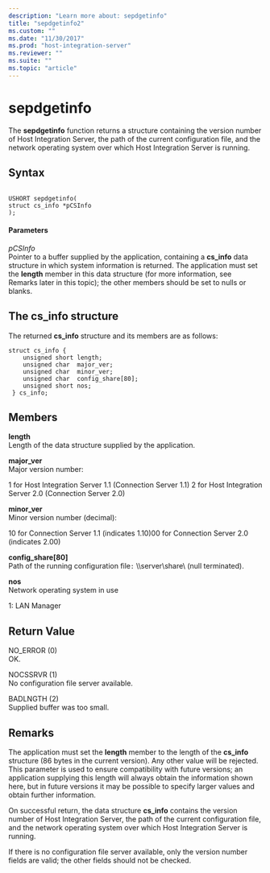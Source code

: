 ```yaml
---
description: "Learn more about: sepdgetinfo"
title: "sepdgetinfo2"
ms.custom: ""
ms.date: "11/30/2017"
ms.prod: "host-integration-server"
ms.reviewer: ""
ms.suite: ""
ms.topic: "article"
---
```

# sepdgetinfo
The **sepdgetinfo** function returns a structure containing the version number of Host Integration Server, the path of the current configuration file, and the network operating system over which Host Integration Server is running.  
  
## Syntax  
  
```  
  
USHORT sepdgetinfo(   
struct cs_info *pCSInfo   
);  
```  
  
#### Parameters  
 *pCSInfo*  
 Pointer to a buffer supplied by the application, containing a **cs_info** data structure in which system information is returned. The application must set the **length** member in this data structure (for more information, see Remarks later in this topic); the other members should be set to nulls or blanks.  
  
## The cs_info structure  
 The returned **cs_info** structure and its members are as follows:  
  
```  
struct cs_info {  
    unsigned short length;  
    unsigned char  major_ver;  
    unsigned char  minor_ver;  
    unsigned char  config_share[80];  
    unsigned short nos;  
 } cs_info;  
```  
  
## Members  
 **length**  
 Length of the data structure supplied by the application.  
  
 **major_ver**  
 Major version number:  
  
 1 for Host Integration Server 1.1 (Connection Server 1.1) 2 for Host Integration Server 2.0 (Connection Server 2.0)  
  
 **minor_ver**  
 Minor version number (decimal):  
  
 10 for Connection Server 1.1 (indicates 1.10)00 for Connection Server 2.0 (indicates 2.00)  
  
 **config_share[80]**  
 Path of the running configuration file`:` \\\server\share\ (null terminated).  
  
 **nos**  
 Network operating system in use  
  
 1: LAN Manager  
  
## Return Value  
 NO_ERROR (0)  
 OK.  
  
 NOCSSRVR (1)  
 No configuration file server available.  
  
 BADLNGTH (2)  
 Supplied buffer was too small.  
  
## Remarks  
 The application must set the **length** member to the length of the **cs_info** structure (86 bytes in the current version). Any other value will be rejected. This parameter is used to ensure compatibility with future versions; an application supplying this length will always obtain the information shown here, but in future versions it may be possible to specify larger values and obtain further information.  
  
 On successful return, the data structure **cs_info** contains the version number of Host Integration Server, the path of the current configuration file, and the network operating system over which Host Integration Server is running.  
  
 If there is no configuration file server available, only the version number fields are valid; the other fields should not be checked.
